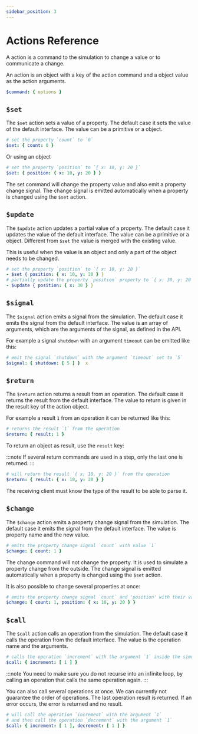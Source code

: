 ```yaml
---
sidebar_position: 3
---
```


# Actions Reference

A action is a command to the simulation to change a value or to communicate a change. 

An action is an object with a key of the action command and a object value as the action arguments.

```yaml
$command: { options }
```

## `$set`

The `$set` action sets a value of a property. The default case it sets the value of the default interface. The value can be a primitive or a object.

```yaml
# set the property `count` to `0`
$set: { count: 0 } 
```

Or using an object

```yaml
# set the property `position` to `{ x: 10, y: 20 }`
$set: { position: { x: 10, y: 20 } }  
```

The set command will change the property value and also emit a property change signal. The change signal is emitted automatically when a property is changed using the `$set` action.

## `$update`

The `$update` action updates a partial value of a property. The default case it updates the value of the default interface. The value can be a primitive or a object. Different from `$set` the value is merged with the existing value.

This is useful when the value is an object and only a part of the object needs to be changed.

```yaml
# set the property `position` to `{ x: 10, y: 20 }`
- $set { position: { x: 10, y: 20 } }
# partially update the property `position` property to `{ x: 30, y: 20 }`
- $update { position: { x: 30 } }  
```

## `$signal`

The `$signal` action emits a signal from the simulation. The default case it emits the signal from the default interface. The value is an array of arguments, which are the arguments of the signal, as defined in the API.

For example a signal `shutdown` with an argument `timeout` can be emitted like this:

```yaml
# emit the signal `shutdown` with the argument `timeout` set to `5`
$signal: { shutdown: [ 5 ] }  x
```


## `$return`

The `$return` action returns a result from an operation. The default case it returns the result from the default interface. The value to return is given in the result key of the action object.

For example a result `1` from an operation it can be returned like this:

```yaml
# returns the result `1` from the operation
$return: { result: 1 }  
```
To return an object as result, use the `result` key:

:::note
If several return commands are used in a step, only the last one is returned.
:::

```yaml
# will return the result `{ x: 10, y: 20 }` from the operation
$return: { result: { x: 10, y: 20 } }  
```

The receiving client must know the type of the result to be able to parse it.


## `$change`

The `$change` action emits a property change signal from the simulation. The default case it emits the signal from the default interface. The value is property name and the new value.

```yaml
# emits the property change signal `count` with value `1`
$change: { count: 1 }  
```

The change command will not change the property. It is used to simulate a property change from the outside. The change signal is emitted automatically when a property is changed using the `$set` action.

It is also possible to change several properties at once:

```yaml
# emits the property change signal `count` and 'position' with their values
$change: { count: 1, position: { x: 10, y: 20 } }  
```

## `$call`

The `$call` action calls an operation from the simulation. The default case it calls the operation from the default interface. The value is the operation name and the arguments.

```yaml
# calls the operation `increment` with the argument `1` inside the simulation
$call: { increment: [ 1 ] }  
```

:::note
You need to make sure you do not recurse into an infinite loop, by calling an operation that calls the same operation again.
:::


You can also call several operations at once. We can currently not guarantee the order of operations. The last operation result is returned. If an error occurs, the error is returned and no result.

```yaml
# will call the operation `increment` with the argument `1` 
# and then call the operation `decrement` with the argument `1`
$call: { increment: [ 1 ], decrement: [ 1 ] } 
```

